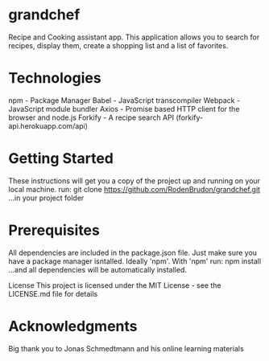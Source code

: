 # grandchef
Recipe and Cooking assistant app. This application allows you to search for recipes, display them, create a shopping list and a list of favorites.

# Technologies 
npm - Package Manager
Babel - JavaScript transcompiler
Webpack - JavaScript module bundler
Axios - Promise based HTTP client for the browser and node.js
Forkify - A recipe search API (forkify-api.herokuapp.com/api)

# Getting Started
These instructions will get you a copy of the project up and running on your local machine.
run:
git clone https://github.com/RodenBrudon/grandchef.git
...in your project folder

# Prerequisites
All dependencies are included in the package.json file. Just make sure you have a package manager isntalled. Ideally 'npm'.
With 'npm' run:
npm install
...and all dependencies will be automatically installed. 

License
This project is licensed under the MIT License - see the LICENSE.md file for details

# Acknowledgments
Big thank you to Jonas Schmedtmann and his online learning materials
